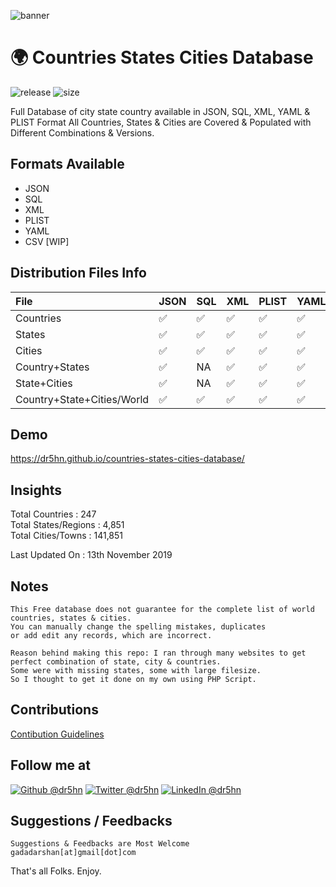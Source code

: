 ![banner](https://github.com/dr5hn/countries-states-cities-database/raw/master/.github/banner.png)

# 🌍 Countries States Cities Database
![release](https://img.shields.io/github/v/release/dr5hn/countries-states-cities-database?style=flat-square)
![size](https://img.shields.io/github/repo-size/dr5hn/countries-states-cities-database?label=size&style=flat-square)

Full Database of city state country available in JSON, SQL, XML, YAML & PLIST Format
All Countries, States & Cities are Covered & Populated with Different Combinations & Versions.

## Formats Available
- JSON
- SQL
- XML
- PLIST
- YAML
- CSV [WIP]

## Distribution Files Info
File | JSON | SQL | XML | PLIST | YAML | CSV
:------------ | :-------------| :-------------| :------------- |:-------------|:-------------|:-------------
Countries | :white_check_mark: | :white_check_mark: | :white_check_mark: | :white_check_mark: | :white_check_mark: | WIP
States | :white_check_mark: | :white_check_mark: | :white_check_mark: | :white_check_mark: | :white_check_mark: | WIP
Cities | :white_check_mark: | :white_check_mark: | :white_check_mark: | :white_check_mark: | :white_check_mark: | WIP
Country+States | :white_check_mark: | NA | :white_check_mark: | :white_check_mark: | :white_check_mark: | WIP
State+Cities | :white_check_mark: | NA | :white_check_mark: | :white_check_mark: | :white_check_mark: | WIP
Country+State+Cities/World | :white_check_mark: |  :white_check_mark: | :white_check_mark: | :white_check_mark: | :white_check_mark: | WIP

## Demo
https://dr5hn.github.io/countries-states-cities-database/

## Insights
Total Countries : 247 <br>
Total States/Regions : 4,851 <br>
Total Cities/Towns : 141,851 <br>

Last Updated On : 13th November 2019

## Notes
```
This Free database does not guarantee for the complete list of world
countries, states & cities.
You can manually change the spelling mistakes, duplicates
or add edit any records, which are incorrect.

Reason behind making this repo: I ran through many websites to get
perfect combination of state, city & countries.
Some were with missing states, some with large filesize.
So I thought to get it done on my own using PHP Script.
```

## Contributions
[Contibution Guidelines](https://github.com/dr5hn/countries-states-cities-database/blob/master/CONTRIBUTING.md)

## Follow me at
<a href="https://github.com/dr5hn/"><img alt="Github @dr5hn" src="https://img.shields.io/static/v1?logo=github&message=Github&color=black&style=flat-square&label=" /></a> <a href="https://twitter.com/dr5hn/"><img alt="Twitter @dr5hn" src="https://img.shields.io/static/v1?logo=twitter&message=Twitter&color=black&style=flat-square&label=" /></a> <a href="https://www.linkedin.com/in/dr5hn/"><img alt="LinkedIn @dr5hn" src="https://img.shields.io/static/v1?logo=linkedin&message=LinkedIn&color=black&style=flat-square&label=&link=https://twitter.com/dr5hn" /></a>

## Suggestions / Feedbacks
```
Suggestions & Feedbacks are Most Welcome
gadadarshan[at]gmail[dot]com
```

That's all Folks. Enjoy.
